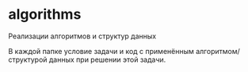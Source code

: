 # algorithms
Реализации алгоритмов и структур данных

В каждой папке условие задачи и код с применённым алгоритмом/структурой данных при решении этой задачи.
